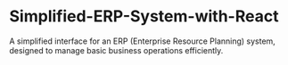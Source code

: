 # Simplified-ERP-System-with-React
A simplified interface for an ERP (Enterprise Resource Planning) system, designed to manage basic business operations efficiently.

